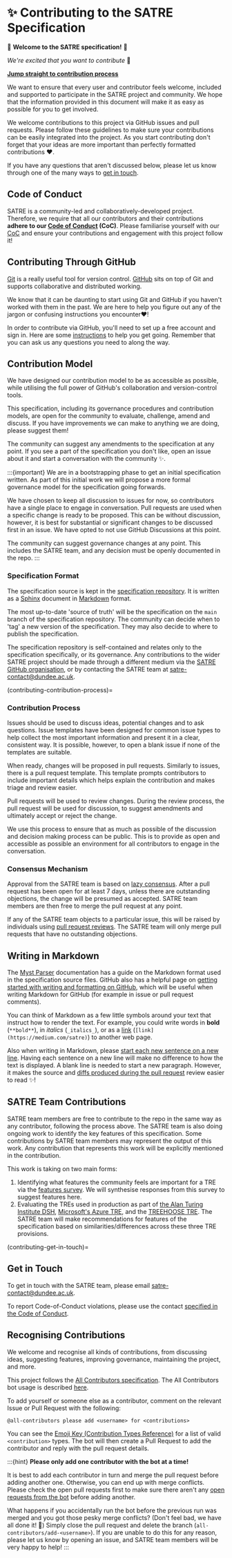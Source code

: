 # ✨ Contributing to the SATRE Specification

🎉  **Welcome to the SATRE specification!** 🎉

_We're excited that you want to contribute_ 🚀

[**Jump straight to contribution process**](#contributing-contribution-process)

We want to ensure that every user and contributor feels welcome, included and supported to participate in the SATRE project and community.
We hope that the information provided in this document will make it as easy as possible for you to get involved.

We welcome contributions to this project via GitHub issues and pull requests.
Please follow these guidelines to make sure your contributions can be easily integrated into the project.
As you start contributing don't forget that your ideas are more important than perfectly formatted contributions ❤️.

If you have any questions that aren't discussed below, please let us know through one of the many ways to [get in touch](#contributing-get-in-touch).

## Code of Conduct

SATRE is a community-led and collaboratively-developed project.
Therefore, we require that all our contributors and their contributions **adhere to our [Code of Conduct](https://github.com/sa-tre/satre-specification/blob/main/CODE_OF_CONDUCT.md) (CoC)**.
Please familiarise yourself with our [CoC](https://github.com/sa-tre/satre-specification/blob/main/CODE_OF_CONDUCT.md) and ensure your contributions and engagement with this project follow it!

## Contributing Through GitHub

[Git](https://git-scm.com/) is a really useful tool for version control.
[GitHub](https://github.com/) sits on top of Git and supports collaborative and distributed working.

We know that it can be daunting to start using Git and GitHub if you haven't worked with them in the past. We are here to help you figure out any of the jargon or confusing instructions you encounter❤️!

In order to contribute via GitHub, you'll need to set up a free account and sign in.
Here are some [instructions](https://help.github.com/articles/signing-up-for-a-new-github-account/) to help you get going.
Remember that you can ask us any questions you need to along the way.

## Contribution Model

We have designed our contribution model to be as accessible as possible, while utilising the full power of GitHub's collaboration and version-control tools.

This specification, including its governance procedures and contribution models, are open for the community to evaluate, challenge, amend and discuss.
If you have improvements we can make to anything we are doing, please suggest them!

The community can suggest any amendments to the specification at any point.
If you see a part of the specification you don't like, open an issue about it and start a conversation with the community ✨.

:::{important}
We are in a bootstrapping phase to get an initial specification written.
As part of this initial work we will propose a more formal governance model for the specification going forwards.

We have chosen to keep all discussion to issues for now, so contributors have a single place to engage in conversation.
Pull requests are used when a specific change is ready to be proposed.
This can be without discussion, however, it is best for substantial or significant changes to be discussed first in an issue.
We have opted to not use GitHub Discussions at this point.

The community can suggest governance changes at any point.
This includes the SATRE team, and any decision must be openly documented in the repo.
:::

### Specification Format

The specification source is kept in the [specification repository](https://github.com/sa-tre/satre-specification).
It is written as a [Sphinx](https://www.sphinx-doc.org/) document in [Markdown](https://www.markdownguide.org/) format.

The most up-to-date 'source of truth' will be the specification on the `main` branch of the specification repository.
The community can decide when to 'tag' a new version of the specification.
They may also decide to where to publish the specification.

The specification repository is self-contained and relates only to the specification specifically, or its governance.
Any contributions to the wider SATRE project should be made through a different medium via the [SATRE GitHub organisation](https://github.com/sa-tre), or by contacting the SATRE team at [satre-contact@dundee.ac.uk](mailto:satre-contact@dundee.ac.uk).

(contributing-contribution-process)=
### Contribution Process

Issues should be used to discuss ideas, potential changes and to ask questions.
Issue templates have been designed for common issue types to help collect the most important information and present it in a clear, consistent way.
It is possible, however, to open a blank issue if none of the templates are suitable.

When ready, changes will be proposed in pull requests.
Similarly to issues, there is a pull request template.
This template prompts contributors to include important details which helps explain the contribution and makes triage and review easier.

Pull requests will be used to review changes.
During the review process, the pull request will be used for discussion, to suggest amendments and ultimately accept or reject the change.

We use this process to ensure that as much as possible of the discussion and decision making process can be public.
This is to provide as open and accessible as possible an environment for all contributors to engage in the conversation.

### Consensus Mechanism

Approval from the SATRE team is based on [lazy consensus](https://medlabboulder.gitlab.io/democraticmediums/mediums/lazy_consensus/).
After a pull request has been open for at least 7 days, unless there are outstanding objections, the change will be presumed as accepted.
SATRE team members are then free to merge the pull request at any point.

If any of the SATRE team objects to a particular issue, this will be raised by individuals using [pull request reviews](https://docs.github.com/en/pull-requests/collaborating-with-pull-requests/reviewing-changes-in-pull-requests/about-pull-request-reviews).
The SATRE team will only merge pull requests that have no outstanding objections.

## Writing in Markdown

The [Myst Parser](inv:myst-parser:std:doc#syntax/typography) documentation has a guide on the Markdown format used in the specification source files.
GitHub also has a helpful page on [getting started with writing and formatting on GitHub](https://help.github.com/articles/getting-started-with-writing-and-formatting-on-github), which will be useful when writing Markdown for GitHub (for example in issue or pull request comments).

You can think of Markdown as a few little symbols around your text that instruct how to render the text.
For example, you could write words in **bold** (`**bold**`), in _italics_ (`_italics_`), or as a [link](https://medium.com/satre) (`[link](https://medium.com/satre)`) to another web page.

Also when writing in Markdown, please [start each new sentence on a new line](https://sembr.org/).
Having each sentence on a new line will make no difference to how the text is displayed.
A blank line is needed to start a new paragraph.
However, it makes the source and [diffs produced during the pull request](https://help.github.com/en/articles/about-comparing-branches-in-pull-requests) review easier to read ✨!

## SATRE Team Contributions

SATRE team members are free to contribute to the repo in the same way as any contributor, following the process above.
The SATRE team is also doing ongoing work to identify the key features of this specification.
Some contributions by SATRE team members may represent the output of this work.
Any contribution that represents this work will be explicitly mentioned in the contribution.

This work is taking on two main forms:

1. Identifying what features the community feels are important for a TRE via the [features survey](https://dundee.onlinesurveys.ac.uk/satre-tre-operatorsbuilders-survey).
   We will synthesise responses from this survey to suggest features here.
1. Evaluating the TREs used in production as part of [the Alan Turing Institute DSH](https://github.com/alan-turing-institute/data-safe-haven),  [Microsoft's Azure TRE](https://github.com/microsoft/AzureTRE), and the [TREEHOOSE TRE](https://github.com/HicResearch/TREEHOOSE/tree/v1.0.0-beta1).
   The SATRE team will make recommendations for features of the specification based on similarities/differences across these three TRE provisions.

(contributing-get-in-touch)=
## Get in Touch

To get in touch with the SATRE team, please email [satre-contact@dundee.ac.uk](mailto:satre-contact@dundee.ac.uk).

To report Code-of-Conduct violations, please use the contact [specified in the Code of Conduct](https://github.com/sa-tre/satre-specification/blob/main/CODE_OF_CONDUCT.md).

## Recognising Contributions

We welcome and recognise all kinds of contributions, from discussing ideas, suggesting features, improving governance, maintaining the project, and more.

This project follows the [All Contributors specification](https://allcontributors.org/docs/en/overview).
The All Contributors bot usage is described [here](https://allcontributors.org/docs/en/bot/usage).

To add yourself or someone else as a contributor, comment on the relevant Issue or Pull Request with the following:

```text
@all-contributors please add <username> for <contributions>
```

You can see the [Emoji Key (Contribution Types Reference)](https://allcontributors.org/docs/en/emoji-key) for a list of valid `<contribution>` types.
The bot will then create a Pull Request to add the contributor and reply with the pull request details.

:::{hint}
**Please only add one contributor with the bot at a time!**

It is best to add each contributor in turn and merge the pull request before adding another one.
Otherwise, you can end up with merge conflicts.
Please check the open pull requests first to make sure there aren't any [open requests from the bot](https://github.com/sa-tre/satre-specification/pulls/app%2Fallcontributors) before adding another.

What happens if you accidentally run the bot before the previous run was merged and you got those pesky merge conflicts?
(Don't feel bad, we have all done it! 🙈)
Simply close the pull request and delete the branch (`all-contributors/add-<username>`).
If you are unable to do this for any reason, please let us know by opening an issue, and SATRE  team members will be very happy to help!
:::

